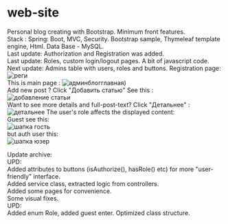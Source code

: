 # web-site
Personal blog creating with Bootstrap. Minimum front features.  
Stack : Spring: Boot, MVC, Security. Bootstrap sample, Thymeleaf template engine, Html. Data Base - MySQL.  
Last update: Authorization and Registration was added.  
Last update: Roles, custom login/logout pages. A bit of javascript code. 
Next update: Admins table with users, roles and buttons.
Registration page:  
![реги](https://user-images.githubusercontent.com/97405800/170830268-51bfab88-d86a-42d3-af11-ff06859f928f.jpg)  
This is main page : 
![админблогглавная](https://user-images.githubusercontent.com/97405800/170830291-98c40603-5c8d-4079-88d9-df6db439bbc9.jpg))  
Add new post ? Click "Добавить статью" See this :  
![добавление статьи](https://user-images.githubusercontent.com/97405800/170830350-b23be12f-c833-480f-a532-ac9cf4ac1da9.jpg)  
Want to see more details and full-post-text? Click "Детальнее" :
![детальнее](https://user-images.githubusercontent.com/97405800/170830361-bb51fff8-15c1-467d-992b-9768251c36c3.jpg)
The user's role affects the displayed content:  
Guest see this:  
![шапка гость](https://user-images.githubusercontent.com/97405800/170830433-aef3f165-48da-4dc9-ab33-a6d4a714cb12.jpg)  
but auth user this:  
![шапка юзер](https://user-images.githubusercontent.com/97405800/170830481-76f9bcfe-6695-46b5-8ae9-1f79649b1829.jpg)  

  
Update archive:  
UPD:  
Added attributes to buttons (isAuthorize(), hasRole() etc) for more "user-friendly" interface.  
Added service class, extracted logic from controllers.  
Added some pages for convenience.  
Some visual fixes.  
UPD:  
Added enum Role, added guest enter. Optimized class structure.  
